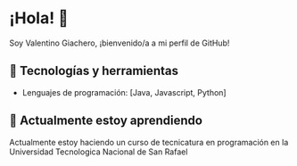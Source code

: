 # ¡Hola! 👋

Soy Valentino Giachero, ¡bienvenido/a a mi perfil de GitHub!

## 🔧 Tecnologías y herramientas

- Lenguajes de programación: [Java, Javascript, Python]

## 🌱 Actualmente estoy aprendiendo

Actualmente estoy haciendo un curso de tecnicatura en programación en la Universidad Tecnologica Nacional de San Rafael
